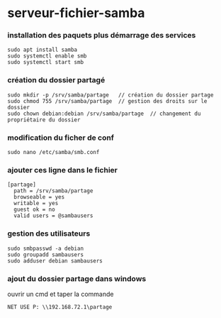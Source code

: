 # serveur-fichier-samba

### installation des paquets plus démarrage des services
```
sudo apt install samba
sudo systemctl enable smb
sudo systemctl start smb
```

### création du dossier partagé
```
sudo mkdir -p /srv/samba/partage   // création du dossier partage
sudo chmod 755 /srv/samba/partage  // gestion des droits sur le dossier
sudo chown debian:debian /srv/samba/partage  // changement du propriétaire du dossier
```

### modification du ficher de conf
```
sudo nano /etc/samba/smb.conf
```
### ajouter ces ligne dans le fichier
```
[partage]
  path = /srv/samba/partage
  browseable = yes
  writable = yes
  guest ok = no
  valid users = @sambausers
```

### gestion des utilisateurs
```
sudo smbpasswd -a debian 
sudo groupadd sambausers
sudo adduser debian sambausers
```

### ajout du dossier partage dans windows
ouvrir un cmd et taper la commande
```
NET USE P: \\192.168.72.1\partage
```

